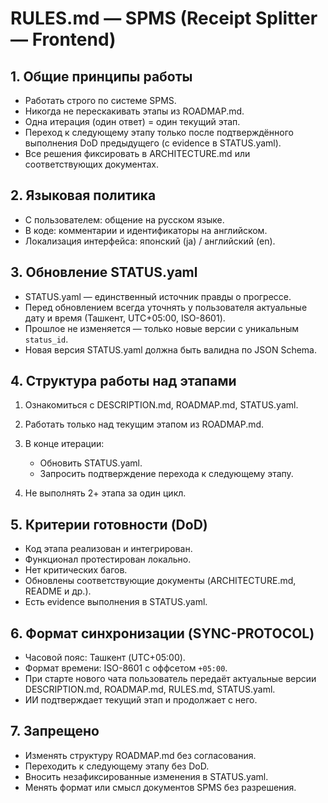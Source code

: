 # RULES.md — SPMS (Receipt Splitter — Frontend)

## 1. Общие принципы работы

* Работать строго по системе SPMS.
* Никогда не перескакивать этапы из ROADMAP.md.
* Одна итерация (один ответ) = один текущий этап.
* Переход к следующему этапу только после подтверждённого выполнения DoD предыдущего (с evidence в STATUS.yaml).
* Все решения фиксировать в ARCHITECTURE.md или соответствующих документах.

## 2. Языковая политика

* С пользователем: общение на русском языке.
* В коде: комментарии и идентификаторы на английском.
* Локализация интерфейса: японский (ja) / английский (en).

## 3. Обновление STATUS.yaml

* STATUS.yaml — единственный источник правды о прогрессе.
* Перед обновлением всегда уточнять у пользователя актуальные дату и время (Ташкент, UTC+05:00, ISO-8601).
* Прошлое не изменяется — только новые версии с уникальным `status_id`.
* Новая версия STATUS.yaml должна быть валидна по JSON Schema.

## 4. Структура работы над этапами

1. Ознакомиться с DESCRIPTION.md, ROADMAP.md, STATUS.yaml.
2. Работать только над текущим этапом из ROADMAP.md.
3. В конце итерации:

   * Обновить STATUS.yaml.
   * Запросить подтверждение перехода к следующему этапу.
4. Не выполнять 2+ этапа за один цикл.

## 5. Критерии готовности (DoD)

* Код этапа реализован и интегрирован.
* Функционал протестирован локально.
* Нет критических багов.
* Обновлены соответствующие документы (ARCHITECTURE.md, README и др.).
* Есть evidence выполнения в STATUS.yaml.

## 6. Формат синхронизации (SYNC-PROTOCOL)

* Часовой пояс: Ташкент (UTC+05:00).
* Формат времени: ISO-8601 с оффсетом `+05:00`.
* При старте нового чата пользователь передаёт актуальные версии DESCRIPTION.md, ROADMAP.md, RULES.md, STATUS.yaml.
* ИИ подтверждает текущий этап и продолжает с него.

## 7. Запрещено

* Изменять структуру ROADMAP.md без согласования.
* Переходить к следующему этапу без DoD.
* Вносить незафиксированные изменения в STATUS.yaml.
* Менять формат или смысл документов SPMS без разрешения.